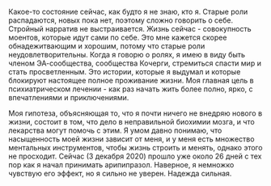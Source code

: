 Какое-то состояние сейчас, как будто я не знаю, кто я. Старые роли распадаются, новых пока нет, поэтому сложно говорить о себе. Стройный нарратив не выстраивается. Жизнь сейчас - совокупность моентов, которые идут сами по себе. Это мне кажется скорее обнадежитвающим и хорошим, потому что старые роли неудовлетворительны. Когда я говорю о ролях, я имею в виду быть членом ЭА-сообщества, сообщества Кочерги, стремиться спасти мир и стать просветленным. Это истории, которые я выдумал и которые блокируют настоящее полное проживание жизни. Моя главная цель в психиатрическом лечении - как раз начать жить более полно, ярко, с впечатлениями и приключениями.

Моя гипотеза, объясняющая то, что я почти ничего не внедряю нового в жизни, состоит в том, что дело в неправильной биохимии мозга, и что лекарства могут помочь с этим. Я умом давно понимаю, что насыщенность моей жизни зависит от меня, и у меня есть множество ментальных инструментов, чтобы жизнь строить и менять, однако этого не просходит. Сейчас (3 декабря 2020) прошло уже около 26 дней с тех пор как я начал принимать арипипразол. Наверное, я немножко чувствую его эффект, но я сильно не уверен. Надежда сильная.

